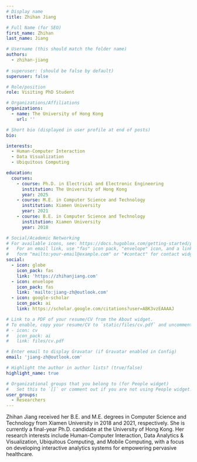 ```yaml
---
# Display name
title: Zhihan Jiang

# Full Name (for SEO)
first_name: Zhihan
last_name: Jiang

# Username (this should match the folder name)
authors:
  - zhihan-jiang
  
# superuser: (should be false by default)
superuser: false

# Role/position
role: Visiting PhD Student

# Organizations/Affiliations
organizations:
  - name: The University of Hong Kong
    url: ''

# Short bio (displayed in user profile at end of posts)
bio: 

interests:
  - Human-Computer Interaction
  - Data Visualization
  - Ubiquitous Computing

education:
  courses:
    - course: Ph.D. in Electrical and Electronic Engineering
      institution: The University of Hong Kong
      year: 2025
    - course: M.E. in Computer Science and Technology
      institution: Xiamen University
      year: 2021
    - course: B.E. in Computer Science and Technology
      institution: Xiamen University
      year: 2018

# Social/Academic Networking
# For available icons, see: https://docs.hugoblox.com/getting-started/page-builder/#icons
#   For an email link, use "fas" icon pack, "envelope" icon, and a link in the
#   form "mailto:your-email@example.com" or "#contact" for contact widget.
social:
  - icon: globe
    icon_pack: fas
    link: 'https://zhihanjiang.com'
  - icon: envelope
    icon_pack: fas
    link: 'mailto:jiang-zh@outlook.com'
  - icon: google-scholar
    icon_pack: ai
    link: https://scholar.google.com/citations?user=ABK3vzEAAAAJ

# Link to a PDF of your resume/CV from the About widget.
# To enable, copy your resume/CV to `static/files/cv.pdf` and uncomment the lines below.
# - icon: cv
#   icon_pack: ai
#   link: files/cv.pdf

# Enter email to display Gravatar (if Gravatar enabled in Config)
email: 'jiang-zh@outlook.com'

# Highlight the author in author lists? (true/false)
highlight_name: true

# Organizational groups that you belong to (for People widget)
#   Set this to `[]` or comment out if you are not using People widget.
user_groups:
  - Researchers
---
```


Zhihan Jiang received her B.E. and M.E. degrees in Computer Science and Technology from Xiamen University in 2018 and 2021, respectively. She is currently a final-year Ph.D. candidate at the University of Hong Kong. Her research interests include Human-Computer Interaction, Data Analytics & Visualization, Ubiquitous Computing, and Mobile Computing, with a focus on developing interactive analytics systems for empowering pervasive healthcare.